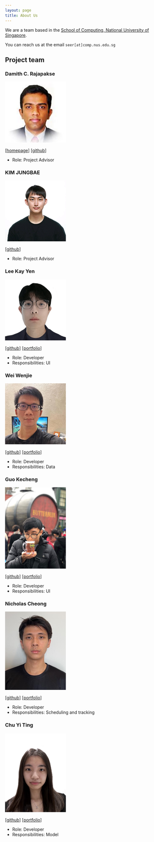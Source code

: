 ```yaml
---
layout: page
title: About Us
---
```


We are a team based in the [School of Computing, National University of Singapore](http://www.comp.nus.edu.sg).

You can reach us at the email `seer[at]comp.nus.edu.sg`

## Project team

### Damith C. Rajapakse

<img alt="damithc" src="images/damithc.png" width="200px"/>

[[homepage](http://www.comp.nus.edu.sg/~damithch)]
[[github](https://github.com/damithc)]

* Role: Project Advisor

### KIM JUNGBAE

<img alt="jbkim1999" src="images/jbkim1999.png" width="200px"/>

[[github](https://github.com/jbkim1999)]

* Role: Project Advisor

### Lee Kay Yen

<img alt="kayyenl" src="images/kayyenl.png" width="200px"/>

[[github](http://github.com/kayyenl)]
[[portfolio](team/kayyenl.md)]

* Role: Developer
* Responsibilities: UI

### Wei Wenjie

<img alt="spwwj" src="images/spwwj.png" width="200px"/>

[[github](http://github.com/spwwj)]
[[portfolio](team/spwwj.md)]

* Role: Developer
* Responsibilities: Data

### Guo Kecheng

<img alt="guo-kecheng" src="images/guo-kecheng.png" width="200px"/>

[[github](https://github.com/Guo-KeCheng)]
[[portfolio](team/guokecheng.md)]

* Role: Developer
* Responsibilities: UI

### Nicholas Cheong

<img alt="nicklelodeon" src = "images/nicklelodeon.png" width = "200px"/>

[[github](https://github.com/Nicklelodeon)]
[[portfolio](team/nicklelodeon.md)]

* Role: Developer
* Responsibilities: Scheduling and tracking

### Chu Yi Ting

<img alt="cyiting" src="images/cyiting.png" width="200px"/>

[[github](https://github.com/cyiting)]
[[portfolio](team/cyiting.md)]

* Role: Developer
* Responsibilities: Model
